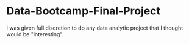 # Data-Bootcamp-Final-Project
I was given full discretion to do any data analytic project that I thought would be "interesting".




